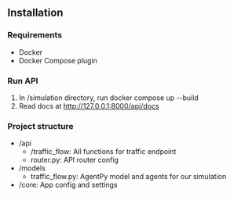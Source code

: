 ## Installation

### Requirements 
- Docker
- Docker Compose plugin

### Run API

1. In /simulation directory, run docker compose up --build
2. Read docs at http://127.0.0.1:8000/api/docs 

### Project structure
- /api
    - /traffic_flow: All functions for traffic endpoint
    - router.py: API router config
- /models
    - traffic_flow.py: AgentPy model and agents for our simulation
- /core: App config and settings
